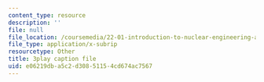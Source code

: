 ```yaml
---
content_type: resource
description: ''
file: null
file_location: /coursemedia/22-01-introduction-to-nuclear-engineering-and-ionizing-radiation-fall-2016/e06219dba5c2d30851154cd674ac7567_kJu5qVfSphw.srt
file_type: application/x-subrip
resourcetype: Other
title: 3play caption file
uid: e06219db-a5c2-d308-5115-4cd674ac7567
---
```


